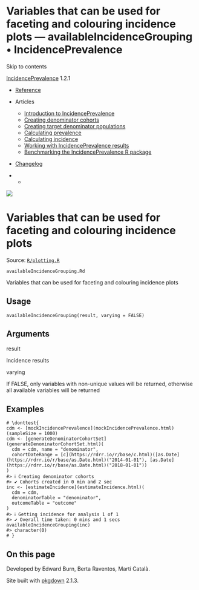 # Variables that can be used for faceting and colouring incidence plots — availableIncidenceGrouping • IncidencePrevalence

Skip to contents

[IncidencePrevalence](../index.html) 1.2.1

  * [Reference](../reference/index.html)
  * Articles
    * [Introduction to IncidencePrevalence](../articles/a01_Introduction_to_IncidencePrevalence.html)
    * [Creating denominator cohorts](../articles/a02_Creating_denominator_populations.html)
    * [Creating target denominator populations](../articles/a03_Creating_target_denominator_populations.html)
    * [Calculating prevalence](../articles/a04_Calculating_prevalence.html)
    * [Calculating incidence](../articles/a05_Calculating_incidence.html)
    * [Working with IncidencePrevalence results](../articles/a06_Working_with_IncidencePrevalence_Results.html)
    * [Benchmarking the IncidencePrevalence R package](../articles/a07_benchmark.html)
  * [Changelog](../news/index.html)


  *   * [](https://github.com/darwin-eu/IncidencePrevalence/)



![](../logo.png)

# Variables that can be used for faceting and colouring incidence plots

Source: [`R/plotting.R`](https://github.com/darwin-eu/IncidencePrevalence/blob/v1.2.1/R/plotting.R)

`availableIncidenceGrouping.Rd`

Variables that can be used for faceting and colouring incidence plots

## Usage
    
    
    availableIncidenceGrouping(result, varying = FALSE)

## Arguments

result
    

Incidence results

varying
    

If FALSE, only variables with non-unique values will be returned, otherwise all available variables will be returned

## Examples
    
    
    # \donttest{
    cdm <- [mockIncidencePrevalence](mockIncidencePrevalence.html)(sampleSize = 1000)
    cdm <- [generateDenominatorCohortSet](generateDenominatorCohortSet.html)(
      cdm = cdm, name = "denominator",
      cohortDateRange = [c](https://rdrr.io/r/base/c.html)([as.Date](https://rdrr.io/r/base/as.Date.html)("2014-01-01"), [as.Date](https://rdrr.io/r/base/as.Date.html)("2018-01-01"))
    )
    #> ℹ Creating denominator cohorts
    #> ✔ Cohorts created in 0 min and 2 sec
    inc <- [estimateIncidence](estimateIncidence.html)(
      cdm = cdm,
      denominatorTable = "denominator",
      outcomeTable = "outcome"
    )
    #> ℹ Getting incidence for analysis 1 of 1
    #> ✔ Overall time taken: 0 mins and 1 secs
    availableIncidenceGrouping(inc)
    #> character(0)
    # }
    

## On this page

Developed by Edward Burn, Berta Raventos, Martí Català.

Site built with [pkgdown](https://pkgdown.r-lib.org/) 2.1.3.

